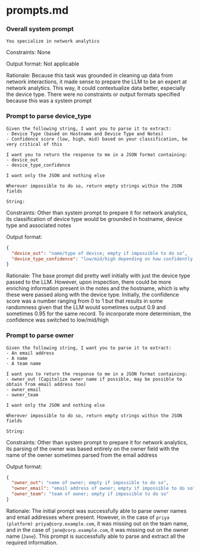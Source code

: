 # prompts.md

### Overall system prompt

```
You specialize in network analytics
```

Constraints: None

Output format: Not applicable

Rationale: Because this task was grounded in cleaning up data from network interactions, it made sense to prepare the LLM to be an expert at network analytics. This way, it could contextualize data better, especially the device type. There were no constraints or output formats specified because this was a system prompt

### Prompt to parse device_type

```
Given the following string, I want you to parse it to extract:
- Device Type (based on Hostname and Device Type and Notes)
- Confidence score (low, high, mid) based on your classification, be very critical of this

I want you to return the response to me in a JSON format containing:
- device_out
- device_type_confidence

I want only the JSON and nothing else

Wherever impossible to do so, return empty strings within the JSON fields

String:
```

Constraints: Other than system prompt to prepare it for network analytics, its classification of device type would be grounded in hostname, device type and associated notes

Output format:

```json
{
  "device_out": "name/type of device; empty if impossible to do so",
  "device_type_confidence": "low/mid/high depending on how confidently it classified device; empty if impossible to do so"
}
```

Rationale: The base prompt did pretty well initially with just the device type passed to the LLM. However, upon inspection, there could be more enriching information present in the notes and the hostname, which is why these were passed along with the device type. Initially, the confidence score was a number ranging from 0 to 1 but that results in some randomness given that the LLM would sometimes output 0.9 and sometimes 0.95 for the same record. To incorporate more determinism, the confidence was switched to low/mid/high

### Prompt to parse owner

```
Given the following string, I want you to parse it to extract:
- An email address
- A name
- A team name

I want you to return the response to me in a JSON format containing:
- owner_out (Capitalize owner name if possible, may be possible to obtain from email address too)
- owner_email
- owner_team

I want only the JSON and nothing else

Wherever impossible to do so, return empty strings within the JSON fields

String:
```

Constraints: Other than system prompt to prepare it for network analytics, its parsing of the owner was based entirely on the owner field with the name of the owner sometimes parsed from the email address

Output format:

```json
{
  "owner_out": "name of owner; empty if impossible to do so",
  "owner_email": "email address of owner; empty if impossible to do so",
  "owner_team": "team of owner; empty if impossible to do so"
}
```

Rationale: The initial prompt was successfully able to parse owner names and email addresses where present. However, in the case of `priya (platform) priya@corp.example.com`, it was missing out on the team name, and in the case of `jane@corp.example.com`, it was missing out on the owner name (`Jane`). This prompt is successfully able to parse and extract all the required information.
